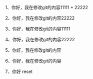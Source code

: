 1、你好，我在修改git的内容11111 + 22222

2、你好，我在修改git的内容22222

3、你好，我在修改git的内容11111

4、你好，我在修改git的内容22222

5、你好，我在修改git的内容

6、你好，我在修改git的内容

7、你好 reset

